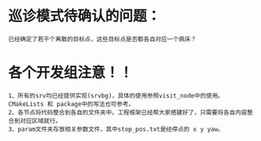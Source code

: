 # 巡诊模式待确认的问题：  
    已经确定了若干个离散的目标点，这些目标点是否都各自对应一个病床？

# 各个开发组注意！！  
    1、所有的srv均已经提供实现(srvbg)，具体的使用参照visit_node中的使用。CMakeLists 和 package中的写法也可参考。  
    2、各节点将代码整合到各自的文件夹中。工程框架已经帮大家搭建好了，只需要将各自内容整合到对应区域就行。  
    3、param文件夹存放相关参数文件，其中stop_pos.txt是经停点的 x y yaw。  